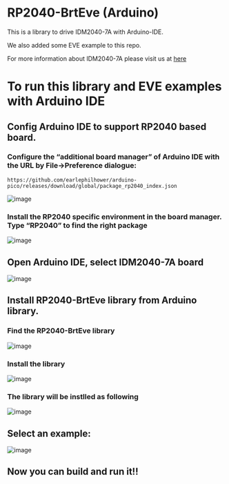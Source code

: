 # RP2040-BrtEve (Arduino) 

This is a library to drive IDM2040-7A with Arduino-IDE.

We also added some EVE example to this repo.

For more information about IDM2040-7A please visit us at [here](https://brtchip.com/product/idm2040-7a/)

# To run this library and EVE examples with Arduino IDE

## Config Arduino IDE to support RP2040 based board.
   
### Configure the “additional board manager” of Arduino IDE with the URL by File->Preference dialogue:  

`https://github.com/earlephilhower/arduino-pico/releases/download/global/package_rp2040_index.json`


![image](https://github.com/Bridgetek/RP2040-BrtEve/assets/13127756/0bae1f40-d68c-41ce-90e6-cfc14da33ce4)

### Install the RP2040 specific environment in the board manager.  Type “RP2040” to find the right package  

![image](https://github.com/Bridgetek/RP2040-BrtEve/assets/13127756/3c4ce80c-85d6-4708-90cc-0890785820bc)



## Open Arduino IDE, select IDM2040-7A board
   
![image](https://github.com/Bridgetek/RP2040-BrtEve/assets/13127756/32f7a6c0-1e3c-43a4-90d0-d87bbbfce81b)


## Install RP2040-BrtEve library from Arduino library.

### Find the RP2040-BrtEve library

![image](https://github.com/Bridgetek/RP2040-BrtEve/assets/142303696/ffadd795-70b1-4a2a-97f4-bebe6017ff67)

### Install the library

![image](https://github.com/Bridgetek/RP2040-BrtEve/assets/142303696/c956cc8f-725f-4704-9db2-ac4944ad2b64)

### The library will be instlled as following

![image](https://github.com/Bridgetek/RP2040-BrtEve/assets/142303696/85d03bea-6645-48ae-abdb-9e33e75f3a46)
  
## Select an example:

![image](https://github.com/Bridgetek/RP2040-BrtEve/assets/13127756/cbe331df-4472-43d6-bee6-403ce722f209)




## Now you can build and run it!!

    
    
